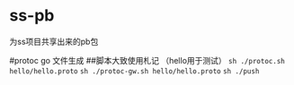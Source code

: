# ss-pb
为ss项目共享出来的pb包

#protoc go 文件生成
##脚本大致使用札记 （hello用于测试）
`sh ./protoc.sh hello/hello.proto`
`sh ./protoc-gw.sh hello/hello.proto`
`sh ./push`